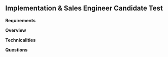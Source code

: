 **Implementation & Sales Engineer Candidate Test**
---

**Requirements**

**Overview**

**Technicalities**

**Questions**